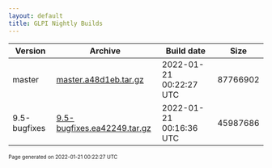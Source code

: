 ```yaml
---
layout: default
title: GLPI Nightly Builds
---
```


Version|Archive|Build date|Size
---|---|---|---
master|[master.a48d1eb.tar.gz](master.a48d1eb.tar.gz)|2022-01-21 00:22:27 UTC|87766902
9.5-bugfixes|[9.5-bugfixes.ea42249.tar.gz](9.5-bugfixes.ea42249.tar.gz)|2022-01-21 00:16:36 UTC|45987686

<font size="1">Page generated on 2022-01-21 00:22:27 UTC</font>
